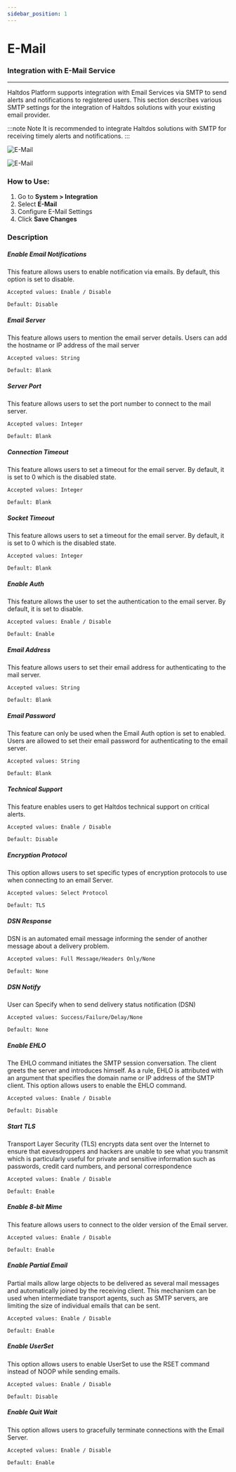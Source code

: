 ```yaml
---
sidebar_position: 1
---
```


# E-Mail

### Integration with E-Mail Service

---

Haltdos Platform supports integration with Email Services via SMTP to send alerts and notifications to registered users. This section describes various SMTP settings for the integration of Haltdos solutions with your existing email provider.

:::note Note
It is recommended to integrate Haltdos solutions with SMTP for receiving timely alerts and notifications.
:::

![E-Mail](/img/platform/v8/docs/email.png)

![E-Mail](/img/platform/v8/docs/email2.png)

### How to Use:
1. Go to **System > Integration**
2. Select **E-Mail**
3. Configure E-Mail Settings
4. Click **Save Changes**

### Description

##### **Enable Email Notifications**  
This feature allows users to enable notification via emails. By default, this option is set to disable.  

    Accepted values: Enable / Disable

    Default: Disable 

##### **Email Server**  
This feature allows users to mention the email server details. Users can add the  hostname or IP address of the mail server  

    Accepted values: String

    Default: Blank 

##### **Server Port**  
This feature allows users to set the port number to connect to the mail server.  

    Accepted values: Integer

    Default: Blank 

##### **Connection Timeout**  
This feature allows users to set a timeout for the email server. By default, it is set to 0 which is the disabled state.  

    Accepted values: Integer

    Default: Blank 

##### **Socket Timeout**  
This feature allows users to set a timeout for the email server. By default, it is set to 0 which is the disabled state.  

    Accepted values: Integer

    Default: Blank 

##### **Enable Auth**  
This feature allows the user to set the authentication to the email server. By default, it is set to disable.  

    Accepted values: Enable / Disable

    Default: Enable 

##### **Email Address**  
This feature allows users to set their email address for authenticating to the mail server.  

    Accepted values: String

    Default: Blank 

##### **Email Password**  
This feature can only be used when the Email Auth option is set to enabled. Users are allowed to set their email password for authenticating to the email server.  

    Accepted values: String

    Default: Blank 

##### **Technical Support**  
This feature enables users to get Haltdos technical support on critical alerts.  

    Accepted values: Enable / Disable

    Default: Disable 

##### **Encryption Protocol**  
This option allows users to set specific types of encryption protocols to use when connecting to an email Server.  

    Accepted values: Select Protocol

    Default: TLS 

##### **DSN Response**

  DSN is an automated email message informing the sender of another message about a delivery problem.  

    Accepted values: Full Message/Headers Only/None

    Default: None 

##### **DSN Notify**
User can Specify when to send delivery status notification (DSN)

    Accepted values: Success/Failure/Delay/None

    Default: None 

##### **Enable EHLO**
The EHLO command initiates the SMTP session conversation. The client greets the server and introduces himself. As a rule, EHLO is attributed with an argument that specifies the domain name or IP address of the SMTP client. This option allows users to enable the EHLO command.  

    Accepted values: Enable / Disable

    Default: Disable 

##### **Start TLS**  
Transport Layer Security (TLS) encrypts data sent over the Internet to ensure that eavesdroppers and hackers are unable to see what you transmit which is particularly useful for private and sensitive information such as passwords, credit card numbers, and personal correspondence  

    Accepted values: Enable / Disable

    Default: Enable 

##### **Enable 8-bit Mime**  
This feature allows users to connect to the older version of the Email server.  

    Accepted values: Enable / Disable

    Default: Enable 

##### **Enable Partial Email**  
Partial mails allow large objects to be delivered as several mail messages and automatically joined by the receiving client. This mechanism can be used when intermediate transport agents, such as SMTP servers, are limiting the size of individual emails that can be sent.  

    Accepted values: Enable / Disable

    Default: Enable 

##### **Enable UserSet**  
This option allows users to enable UserSet to use the RSET command instead of NOOP while sending emails.  

    Accepted values: Enable / Disable

    Default: Disable 

##### **Enable Quit Wait**  
This option allows users to gracefully terminate connections with the Email Server.  

    Accepted values: Enable / Disable

    Default: Enable 
